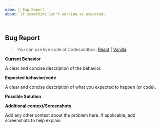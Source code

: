 ```yaml
---
name: 🐛 Bug Report
about: If something isn't working as expected.

---
```


## Bug Report

> You can use live code at Codesandbox: [React](https://codesandbox.io/s/n5w839zm4m) | [Vanilla](https://codesandbox.io/s/o92r2y4q9z)

**Current Behavior**

A clear and concise description of the behavior.

**Expected behavior/code**

A clear and concise description of what you expected to happen (or code).

**Possible Solution**

<!--- Only if you have suggestions on a fix for the bug -->

**Additional context/Screenshots**

Add any other context about the problem here. If applicable, add screenshots to help explain.

